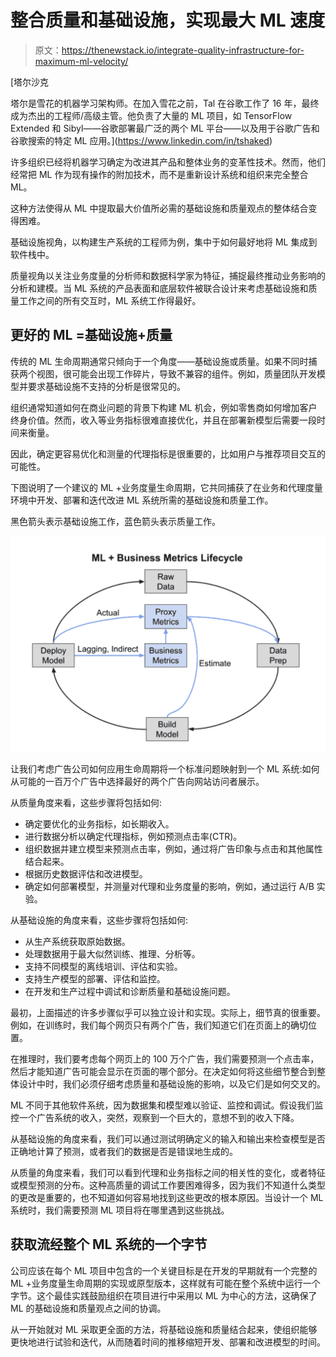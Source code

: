 # 整合质量和基础设施，实现最大 ML 速度

> 原文：<https://thenewstack.io/integrate-quality-infrastructure-for-maximum-ml-velocity/>

[](https://www.linkedin.com/in/tshaked)

 [塔尔沙克

塔尔是雪花的机器学习架构师。在加入雪花之前，Tal 在谷歌工作了 16 年，最终成为杰出的工程师/高级主管。他负责了大量的 ML 项目，如 TensorFlow Extended 和 Sibyl——谷歌部署最广泛的两个 ML 平台——以及用于谷歌广告和谷歌搜索的特定 ML 应用。](https://www.linkedin.com/in/tshaked) [](https://www.linkedin.com/in/tshaked)

许多组织已经将机器学习确定为改进其产品和整体业务的变革性技术。然而，他们经常把 ML 作为现有操作的附加技术，而不是重新设计系统和组织来完全整合 ML。

这种方法使得从 ML 中提取最大价值所必需的基础设施和质量观点的整体结合变得困难。

基础设施视角，以构建生产系统的工程师为例，集中于如何最好地将 ML 集成到软件栈中。

质量视角以关注业务度量的分析师和数据科学家为特征，捕捉最终推动业务影响的分析和建模。当 ML 系统的产品表面和底层软件被联合设计来考虑基础设施和质量工作之间的所有交互时，ML 系统工作得最好。

## **更好的 ML =基础设施+质量**

传统的 ML 生命周期通常只倾向于一个角度——基础设施或质量。如果不同时捕获两个视图，很可能会出现工作碎片，导致不兼容的组件。例如，质量团队开发模型并要求基础设施不支持的分析是很常见的。

组织通常知道如何在商业问题的背景下构建 ML 机会，例如零售商如何增加客户终身价值。然而，收入等业务指标很难直接优化，并且在部署新模型后需要一段时间来衡量。

因此，确定更容易优化和测量的代理指标是很重要的，比如用户与推荐项目交互的可能性。

下图说明了一个建议的 ML +业务度量生命周期，它共同捕获了在业务和代理度量环境中开发、部署和迭代改进 ML 系统所需的基础设施和质量工作。

黑色箭头表示基础设施工作，蓝色箭头表示质量工作。

![](img/e9f11016809956b8999f5e114d6d410d.png)

让我们考虑广告公司如何应用生命周期将一个标准问题映射到一个 ML 系统:如何从可能的一百万个广告中选择最好的两个广告向网站访问者展示。

从质量角度来看，这些步骤将包括如何:

*   确定要优化的业务指标，如长期收入。
*   进行数据分析以确定代理指标，例如预测点击率(CTR)。
*   组织数据并建立模型来预测点击率，例如，通过将广告印象与点击和其他属性结合起来。
*   根据历史数据评估和改进模型。
*   确定如何部署模型，并测量对代理和业务度量的影响，例如，通过运行 A/B 实验。

从基础设施的角度来看，这些步骤将包括如何:

*   从生产系统获取原始数据。
*   处理数据用于最大似然训练、推理、分析等。
*   支持不同模型的离线培训、评估和实验。
*   支持生产模型的部署、评估和监控。
*   在开发和生产过程中调试和诊断质量和基础设施问题。

最初，上面描述的许多步骤似乎可以独立设计和实现。实际上，细节真的很重要。例如，在训练时，我们每个网页只有两个广告，我们知道它们在页面上的确切位置。

在推理时，我们要考虑每个网页上的 100 万个广告，我们需要预测一个点击率，然后才能知道广告可能会显示在页面的哪个部分。在决定如何将这些细节整合到整体设计中时，我们必须仔细考虑质量和基础设施的影响，以及它们是如何交叉的。

ML 不同于其他软件系统，因为数据集和模型难以验证、监控和调试。假设我们监控一个广告系统的收入，突然，观察到一个巨大的，意想不到的收入下降。

从基础设施的角度来看，我们可以通过测试明确定义的输入和输出来检查模型是否正确地计算了预测，或者我们的数据是否是错误地生成的。

从质量的角度来看，我们可以看到代理和业务指标之间的相关性的变化，或者特征或模型预测的分布。这种高质量的调试工作要困难得多，因为我们不知道什么类型的更改是重要的，也不知道如何容易地找到这些更改的根本原因。当设计一个 ML 系统时，我们需要预测 ML 项目将在哪里遇到这些挑战。

## **获取流经整个 ML 系统的一个字节**

公司应该在每个 ML 项目中包含的一个关键目标是在开发的早期就有一个完整的 ML +业务度量生命周期的实现或原型版本，这样就有可能在整个系统中运行一个字节。这个最佳实践鼓励组织在项目进行中采用以 ML 为中心的方法，这确保了 ML 的基础设施和质量观点之间的协调。

从一开始就对 ML 采取更全面的方法，将基础设施和质量结合起来，使组织能够更快地进行试验和迭代，从而随着时间的推移缩短开发、部署和改进模型的时间。

<svg xmlns:xlink="http://www.w3.org/1999/xlink" viewBox="0 0 68 31" version="1.1"><title>Group</title> <desc>Created with Sketch.</desc></svg>